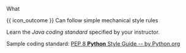 <span id="title">What</span>

<span id="prereqs"></span>

<span id="outcomes">{{ icon_outcome }} Can follow simple mechanical style rules</span>

<div id="body">

<div class="alt-java">

Learn the _Java coding standard_ specified by your instructor.
</div>
<div class="alt-python">

Sample coding standard: [PEP 8 **Python** Style Guide -- by Python.org](https://www.python.org/dev/peps/pep-0008/)
</div>

</div>

<div class="alt-java">
<div id="extras">
  <include src="exercisesPanel.md" boilerplate />
</div>
</div>